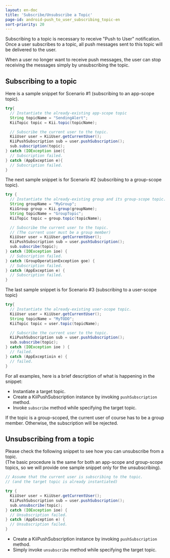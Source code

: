 ```yaml
---
layout: en-doc
title: 'Subscribe/Unsubscribe a Topic'
page-id: android-push_to_user_subscribing_topic-en
sort-priority: 20
---
```

Subscribing to a topic is necessary to receive "Push to User" notification.  Once a user subscribes to a topic, all push messages sent to this topic will be delivered to the user.

When a user no longer want to receive push messages, the user can stop receiving the messages simply by unsubscribing the topic.

## Subscribing to a topic

Here is a sample snippet for Scenario #1 (subscribing to an app-scope topic).

```java
try{
  // Instantiate the already-existing app-scope topic
  String topicName = "SendingAlert";
  KiiTopic topic = Kii.topic(topicName);

  // Subscribe the current user to the topic.
  KiiUser user = KiiUser.getCurrentUser();
  KiiPushSubscription sub = user.pushSubscription();
  sub.subscription(topic);
} catch (IOException ioe){
  // Subscription failed.
} catch (AppException e){
  // Subscription failed.
}
```
The next sample snippet is for Scenario #2 (subscribing to a group-scope topic).

```java
try {
  // Instantiate the already-existing group and its group-scope topic.
  String groupName = "MyGroup";
  KiiGroup group = Kii.group(groupName);
  String topicName = "GroupTopic";
  KiiTopic topic = group.topic(topicName);

  // Subscribe the current user to the topic.
  // (The current user must be a group member)
  KiiUser user = KiiUser.getCurrentUser();
  KiiPushSubscription sub = user.pushSubscription();
  sub.subscribe(topic);
} catch (IOException ioe) {
  // Subscription failed.
} catch (GroupOperationException goe) {
  // Subscription failed.
} catch (AppException e) {
  // Subscription failed.
}
```

The last sample snippet is for Scenario #3 (subscribing to a user-scope topic)

```java
try{
  // Instantiate the already-existing user-scope topic.
  KiiUser user = KiiUser.getCurrentUser();
  String topicName = "MyTODO";
  KiiTopic topic = user.topic(topicName);

  // Subscribe the current user to the topic.
  KiiPushSubscription sub = user.pushSubscription();
  sub.subscribe(topic);
} catch (IOException ioe ) {
  // failed.
} catch (AppExceptioin e) {
  // failed.
}
```

For all examples, here is a brief description of what is happening in the snippet:

* Instantiate a target topic.
* Create a KiiPushSubscription instance by invoking `pushSubscription` method.
* Invoke `subscribe` method while specifying the target topic.

If the topic is a group-scoped, the current user of course has to be a group member.  Otherwise, the subscription will be rejected.


## Unsubscribing from a topic

Please check the following snippet to see how you can unsubscribe from a topic.  
(The basic procedure is the same for both an app-scope and group-scope topics, so we will provide one sample snippet only for the unsubscribing).

```java
// Assume that the current user is subscribing to the topic.
// (and the target topic is already instantiated)

try {
  KiiUser user = KiiUser.getCurrentUser();
  KiiPushSubscription sub = user.pushSubscription();
  sub.unsubscribe(topic);
} catch (IOException ioe) {
  // Unsubscription failed.
} catch (AppException e) {
  // Unsubscription failed.
}
```

* Create a KiiPushSubscription instance by invoking `pushSubscription` method.
* Simply invoke `unsubscribe` method while specifying the target topic.
